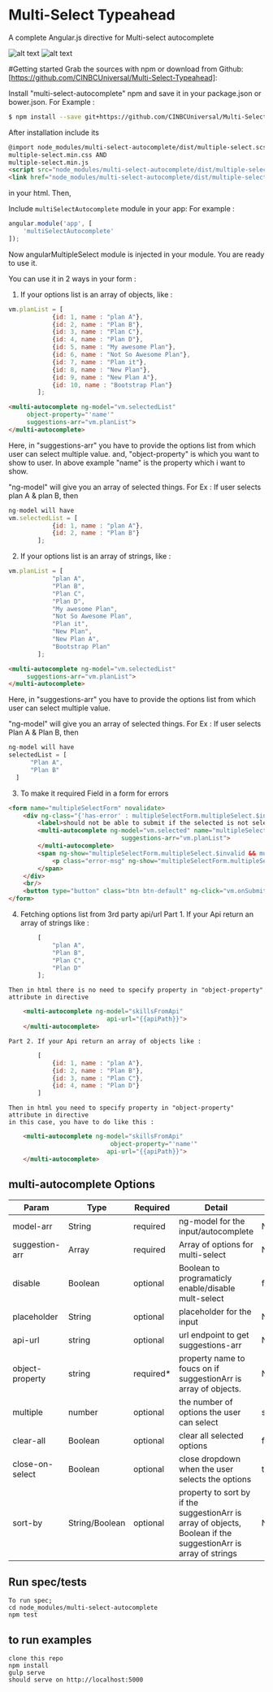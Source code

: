 
# Multi-Select Typeahead
A complete Angular.js directive for Multi-select autocomplete

![alt text](https://github.com/CINBCUniversal/Multi-Select-Typeahead/blob/master/screen_shots/nonSelectedPlan.png)
![alt text](https://github.com/CINBCUniversal/Multi-Select-Typeahead/blob/master/screen_shots/selectedPlan.png)

#Getting started
Grab the sources with  npm or download from Github: [https://github.com/CINBCUniversal/Multi-Select-Typeahead]:


Install "multi-select-autocomplete" npm and save it in your package.json or bower.json.
For Example :

```sh
$ npm install --save git+https://github.com/CINBCUniversal/Multi-Select-Typeahead.git
```

After installation include its 
```html
@import node_modules/multi-select-autocomplete/dist/multiple-select.scss
multiple-select.min.css AND
multiple-select.min.js
<script src="node_modules/multi-select-autocomplete/dist/multiple-select.min.js"></script>
<link href="node_modules/multi-select-autocomplete/dist/multiple-select.min.css" rel="stylesheet">
```
in your html. Then,

Include `multiSelectAutocomplete` module in your app:
For example :

```javascript
angular.module('app', [
    'multiSelectAutocomplete'
]);
```
Now angularMultipleSelect module is injected in your module. You are ready to use it.

You can use it in 2 ways in your form :
1. If your options list is an array of objects, like :

```javascript
vm.planList = [
            {id: 1, name : "plan A"},
            {id: 2, name : "Plan B"},
            {id: 3, name : "Plan C"},
            {id: 4, name : "Plan D"},
            {id: 5, name : "My awesome Plan"},
            {id: 6, name : "Not So Awesome Plan"},
            {id: 7, name : "Plan it"},
            {id: 8, name : "New Plan"},
            {id: 9, name : "New Plan A"},
            {id: 10, name : "Bootstrap Plan"}
        ];
```
```html
<multi-autocomplete ng-model="vm.selectedList"
     object-property="'name'"
     suggestions-arr="vm.planList">
</multi-autocomplete>
```
Here, in "suggestions-arr" you have to provide the options list from which user can select multiple value.
and, "object-property" is which you want to show to user. In above example "name" is the property which i want to show.

"ng-model" will give you an array of selected things.
For Ex : If user selects plan A & plan B, then
```javascript
ng-model will have
vm.selectedList = [
            {id: 1, name : "plan A"},
            {id: 2, name : "Plan B"}
        ];
```
2. If your options list is an array of strings, like :

```javascript
vm.planList = [
            "plan A",
            "Plan B",
            "Plan C",
            "Plan D",
            "My awesome Plan",
            "Not So Awesome Plan",
            "Plan it",
            "New Plan",
            "New Plan A",
            "Bootstrap Plan"
        ];
```
```html
<multi-autocomplete ng-model="vm.selectedList"
     suggestions-arr="vm.planList">
</multi-autocomplete>
```
Here, in "suggestions-arr" you have to provide the options list from which user can select multiple value.

"ng-model" will give you an array of selected things.
For Ex : If user selects Plan A & Plan B, then
```javascript
ng-model will have
selectedList = [
      "Plan A",
      "Plan B"
  ]
```

3. To make it required Field in a form for errors

```html
<form name="multipleSelectForm" novalidate>
    <div ng-class="{'has-error' : multipleSelectForm.multipleSelect.$invalid && multipleSelectForm.multipleSelect.$dirty, 'has-success' : !multipleSelectForm.multipleSelect.$invalid && multipleSelectForm.multipleSelect.$dirty}">
        <label>should not be able to submit if the selected is not selected</label>
        <multi-autocomplete ng-model="vm.selected" name="multipleSelect" required="true"
                               suggestions-arr="vm.planList">
        </multi-autocomplete>
        <span ng-show="multipleSelectForm.multipleSelect.$invalid && multipleSelectForm.multipleSelect.$dirty" class="ng-hide">
            <p class="error-msg" ng-show="multipleSelectForm.multipleSelect.$error.required">Please select something from multiple select field</p>
        </span>
    </div>
    <br/>
    <button type="button" class="btn btn-default" ng-click="vm.onSubmit()">Submit Form</button>
</form>
```

4. Fetching options list from 3rd party api/url
    Part 1. If your Api return an array of strings like :
```javascript
        [
            "plan A",
            "Plan B",
            "Plan C",
            "Plan D"
        ];
```
    Then in html there is no need to specify property in "object-property" attribute in directive
```html
    <multi-autocomplete ng-model="skillsFromApi"
                           api-url="{{apiPath}}">
    </multi-autocomplete>
```

    Part 2. If your Api return an array of objects like :
```javascript
        [
            {id: 1, name : "plan A"},
            {id: 2, name : "Plan B"},
            {id: 3, name : "Plan C"},
            {id: 4, name : "Plan D"}
        ]
```
    Then in html you need to specify property in "object-property" attribute in directive
    in this case, you have to do like this :
```html
    <multi-autocomplete ng-model="skillsFromApi"
                            object-property="'name'"
                           api-url="{{apiPath}}">
    </multi-autocomplete>
```


## multi-autocomplete Options
|Param  |Type	|Required	|Detail| Defaults   	|
|---	|---	|---	|---	|---	|
|model-arr|  String | required | ng-model for the input/autocomplete  |   NA|
|suggestion-arr| Array |required |Array of options for multi-select | NA|
|disable |Boolean | optional  	| Boolean to programaticly enable/disable mult-select| false  	|
|placeholder |String |optional	|placeholder for the input | NA  	|
|api-url | string | optional |url endpoint to get suggestions-arr | NA |
|object-property |string |required*| property name to foucs on if suggestionArr is array of objects.  | NA |
|multiple |number |optional| the number of options the user can select | suggestionArr.length |
|clear-all |Boolean |optional|  clear all selected options| false |
|close-on-select |Boolean |optional|  close dropdown when the user selects the options| true |
|sort-by |String/Boolean |optional|property to sort by if the suggestionArr is array of objects, Boolean if the suggestionArr is array of strings| NA |

## Run spec/tests
    To run spec;
    cd node_modules/multi-select-autocomplete
    npm test

## to run examples
    clone this repo
    npm install
    gulp serve
    should serve on http://localhost:5000


